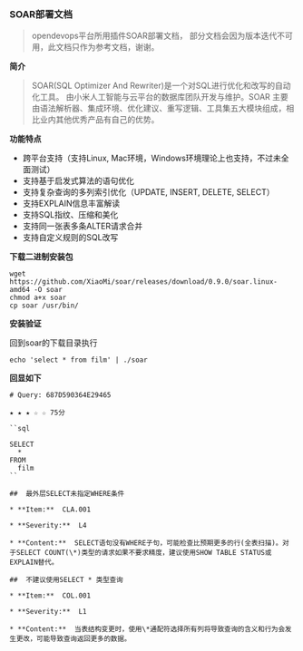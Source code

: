 ### SOAR部署文档
> opendevops平台所用插件SOAR部署文档， 部分文档会因为版本迭代不可用，此文档只作为参考文档，谢谢。


**简介**

>SOAR(SQL Optimizer And Rewriter)是一个对SQL进行优化和改写的自动化工具。 由小米人工智能与云平台的数据库团队开发与维护。SOAR 主要由语法解析器、集成环境、优化建议、重写逻辑、工具集五大模块组成，相比业内其他优秀产品有自己的优势。

**功能特点**

- 跨平台支持（支持Linux, Mac环境，Windows环境理论上也支持，不过未全面测试）
- 支持基于启发式算法的语句优化
- 支持复杂查询的多列索引优化（UPDATE, INSERT, DELETE, SELECT）
- 支持EXPLAIN信息丰富解读
- 支持SQL指纹、压缩和美化
- 支持同一张表多条ALTER请求合并
- 支持自定义规则的SQL改写


**下载二进制安装包**
```
wget https://github.com/XiaoMi/soar/releases/download/0.9.0/soar.linux-amd64 -O soar
chmod a+x soar
cp soar /usr/bin/
```

**安装验证**

回到soar的下载目录执行
```
echo 'select * from film' | ./soar
```
**回显如下**
```
# Query: 687D590364E29465

★ ★ ★ ☆ ☆ 75分

``sql

SELECT  
  * 
FROM  
  film
``

##  最外层SELECT未指定WHERE条件

* **Item:**  CLA.001

* **Severity:**  L4

* **Content:**  SELECT语句没有WHERE子句，可能检查比预期更多的行(全表扫描)。对于SELECT COUNT(\*)类型的请求如果不要求精度，建议使用SHOW TABLE STATUS或EXPLAIN替代。

##  不建议使用SELECT * 类型查询

* **Item:**  COL.001

* **Severity:**  L1

* **Content:**  当表结构变更时，使用\*通配符选择所有列将导致查询的含义和行为会发生更改，可能导致查询返回更多的数据。

```